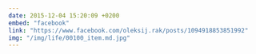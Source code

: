 ```yaml
---
date: 2015-12-04 15:20:09 +0200
embed: "facebook"
link: "https://www.facebook.com/oleksij.rak/posts/1094918853851992"
img: "/img/life/00100_item.md.jpg"
---
```

